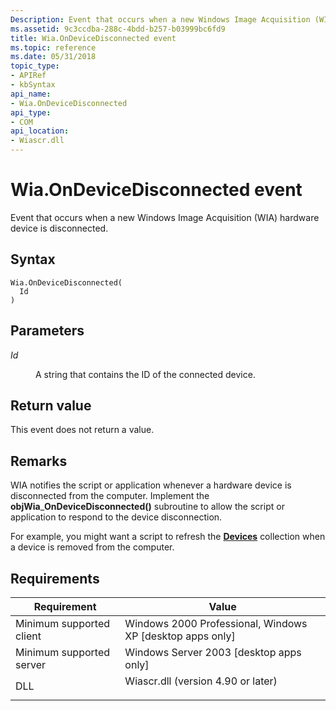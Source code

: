 ```yaml
---
Description: Event that occurs when a new Windows Image Acquisition (WIA) hardware device is disconnected.
ms.assetid: 9c3ccdba-288c-4bdd-b257-b03999bc6fd9
title: Wia.OnDeviceDisconnected event
ms.topic: reference
ms.date: 05/31/2018
topic_type: 
- APIRef
- kbSyntax
api_name: 
- Wia.OnDeviceDisconnected
api_type: 
- COM
api_location: 
- Wiascr.dll
---
```


# Wia.OnDeviceDisconnected event

Event that occurs when a new Windows Image Acquisition (WIA) hardware device is disconnected.

## Syntax


```JScript
Wia.OnDeviceDisconnected(
  Id
)
```



## Parameters

<dl> <dt>

*Id* 
</dt> <dd>

A string that contains the ID of the connected device.

</dd> </dl>

## Return value

This event does not return a value.

## Remarks

WIA notifies the script or application whenever a hardware device is disconnected from the computer. Implement the **objWia**\_**OnDeviceDisconnected()** subroutine to allow the script or application to respond to the device disconnection.

For example, you might want a script to refresh the [**Devices**](-wia-iwia-devices.md) collection when a device is removed from the computer.

## Requirements



| Requirement | Value |
|-------------------------------------|---------------------------------------------------------------------------------------------------------------|
| Minimum supported client<br/> | Windows 2000 Professional, Windows XP \[desktop apps only\]<br/>                                        |
| Minimum supported server<br/> | Windows Server 2003 \[desktop apps only\]<br/>                                                          |
| DLL<br/>                      | <dl> <dt>Wiascr.dll (version 4.90 or later)</dt> </dl> |



 

 




